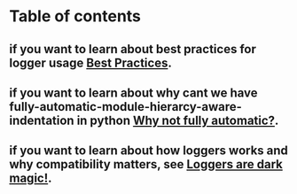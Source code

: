 # Table of contents

## if you want to learn about best practices for logger usage [Best Practices](docs/best_practice_logging.md).
## if you want to learn about why cant we have  **fully-automatic-module-hierarcy-aware-indentation** in python [Why not fully automatic?](docs/why_not_fully_automatic_module_hierarcy_aware_indentation.md).
## if you want to learn about how loggers works and why compatibility matters,  see [Loggers are dark magic!](docs/loggers_are_dark_magic.md).


